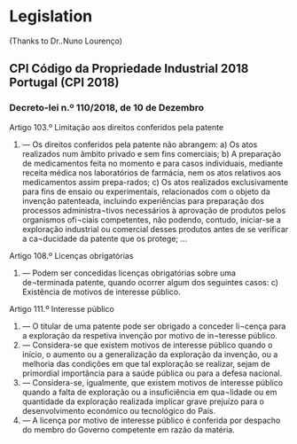 # Legislation
(Thanks to Dr..Nuno Lourenço)
## CPI Código da Propriedade Industrial 2018 Portugal (CPI 2018)

### Decreto-lei n.º 110/2018, de 10 de Dezembro

Artigo 103.º
Limitação aos direitos conferidos pela patente
1. — Os direitos conferidos pela patente não abrangem:
  a) Os atos realizados num âmbito privado e sem fins comerciais; 
  b) A preparação de medicamentos feita no momento e para casos individuais, mediante receita médica nos laboratórios de farmácia, nem os atos relativos aos medicamentos assim prepa-rados;
  c) Os atos realizados exclusivamente para fins de ensaio ou experimentais, relacionados com o objeto da invenção patenteada, incluindo experiências para preparação dos processos administra¬tivos necessários à aprovação de produtos pelos organismos ofi¬ciais competentes, não podendo, contudo, iniciar-se a exploração industrial ou comercial desses produtos antes de se verificar a ca¬ducidade da patente que os protege;
...

Artigo 108.º
Licenças obrigatórias
1. — Podem ser concedidas licenças obrigatórias sobre uma de¬terminada patente, quando ocorrer algum dos seguintes casos:
  c) Existência de motivos de interesse público.

Artigo 111.º
Interesse público
1. — O titular de uma patente pode ser obrigado a conceder li¬cença para a exploração da respetiva invenção por motivo de in¬teresse público.
2. — Considera-se que existem motivos de interesse público quando o início, o aumento ou a generalização da exploração da invenção, ou a melhoria das condições em que tal exploração se realizar, sejam de primordial importância para a saúde pública ou para a defesa nacional.
3. — Considera-se, igualmente, que existem motivos de interesse público quando a falta de exploração ou a insuficiência em qua¬lidade ou em quantidade da exploração realizada implicar grave prejuízo para o desenvolvimento económico ou tecnológico do País.
4. — A licença por motivo de interesse público é conferida por 
   despacho do membro do Governo competente em razão da matéria.

